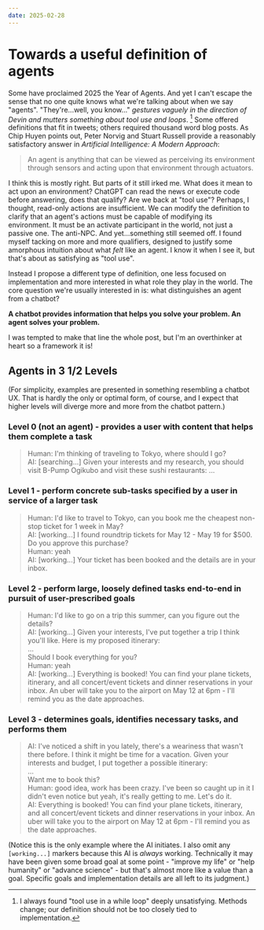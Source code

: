 ```yaml
---
date: 2025-02-28
---
```


# Towards a useful definition of agents

Some have proclaimed 2025 the Year of Agents. And yet I can't escape the sense that no one quite knows what we're talking about when we say "agents". "They're...well, you know..." *gestures vaguely in the direction of Devin and mutters something about tool use and loops*. [^1] Some offered definitions that fit in tweets; others required thousand word blog posts. As Chip Huyen points out, Peter Norvig and Stuart Russell provide a reasonably satisfactory answer in *Artificial Intelligence: A Modern Approach*:

> An agent is anything that can be viewed as perceiving its environment through sensors and
acting upon that environment through actuators. 

I think this is mostly right. But parts of it still irked me. What does it mean to act upon an environment? ChatGPT can read the news or execute code before answering, does that qualify? Are we back at "tool use"? Perhaps, I thought, read-only actions are insufficient. We can modify the definition to clarify that an agent's actions must be capable of modifying its environment. It must be an activate participant in the world, not just a passive one. The anti-NPC. And yet...something still seemed off. I found myself tacking on more and more qualifiers, designed to justify some amorphous intuition about what *felt* like an agent. I know it when I see it, but that's about as satisfying as "tool use".

Instead I propose a different type of definition, one less focused on implementation and more interested in what role they play in the world. The core question we're usually interested in is: what distinguishes an agent from a chatbot?

**A chatbot provides information that helps you solve your problem. An agent solves your problem.**

I was tempted to make that line the whole post, but I'm an overthinker at heart so a framework it is!

## Agents in 3 1/2 Levels

(For simplicity, examples are presented in something resembling a chatbot UX. That is hardly the only or optimal form, of course, and I expect that higher levels will diverge more and more from the chatbot pattern.)

### Level 0 (not an agent) - provides a user with content that helps them complete a task

> Human: I'm thinking of traveling to Tokyo, where should I go?  
> AI: [searching...] Given your interests and my research, you should visit B-Pump Ogikubo and visit these sushi restaurants: ...

### Level 1 - perform concrete sub-tasks specified by a user in service of a larger task

> Human: I'd like to travel to Tokyo, can you book me the cheapest non-stop ticket for 1 week in May?  
> AI: [working...] I found roundtrip tickets for May 12 - May 19 for $500. Do you approve this purchase?  
> Human: yeah  
> AI: [working...] Your ticket has been booked and the details are in your inbox.

### Level 2 - perform large, loosely defined tasks end-to-end in pursuit of user-prescribed goals

> Human: I'd like to go on a trip this summer, can you figure out the details?  
> AI: [working...] Given your interests, I've put together a trip I think you'll like. Here is my proposed itinerary:  
...  
Should I book everything for you?  
> Human: yeah  
> AI: [working...] Everything is booked! You can find your plane tickets, itinerary, and all concert/event tickets and dinner reservations in your inbox. An uber will take you to the airport on May 12 at 6pm - I'll remind you as the date approaches.

### Level 3 - determines goals, identifies necessary tasks, and performs them

> AI: I've noticed a shift in you lately, there's a weariness that wasn't there before. I think it might be time for a vacation. Given your interests and budget, I put together a possible itinerary:  
...  
Want me to book this?  
> Human: good idea, work has been crazy. I've been so caught up in it I didn't even notice but yeah, it's really getting to me. Let's do it.  
> AI: Everything is booked! You can find your plane tickets, itinerary, and all concert/event tickets and dinner reservations in your inbox. An uber will take you to the airport on May 12 at 6pm - I'll remind you as the date approaches.  

(Notice this is the only example where the AI initiates. I also omit any `[working...]` markers because this AI is *always* working. Technically it may have been given some broad goal at some point - "improve my life" or "help humanity" or "advance science" - but that's almost more like a value than a goal. Specific goals and implementation details are all left to its judgment.)

[^1]: I always found "tool use in a while loop" deeply unsatisfying. Methods change; our definition should not be too closely tied to implementation.
